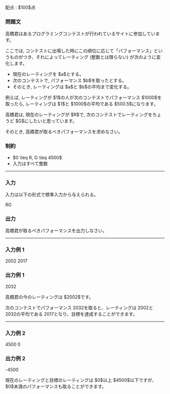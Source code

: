 
<div>

<span>

<span>

<p>
配点 : $100$点
</p>

<div>

<section>

### **問題文**

<p>
高橋君はあるプログラミングコンテストが行われているサイトに参加しています。 

ここでは, コンテストに出場した時にこの順位に応じて「パフォーマンス」というものがつき、それによってレーティング (整数とは限らない) が次のように変化します。
</p>

<ul>

<li>
現在のレーティングを $a$とする。  
</li>

<li>
次のコンテストで, パフォーマンス $b$を取ったとする。  
</li>

<li>
そのとき, レーティングは $a$と $b$の平均まで変化する。  
</li>

</ul>

<p>
例えば, レーティングが $1$の人が次のコンテストでパフォーマンス $1000$を取ったら, レーティングは $1$と $1000$の平均である $500.5$になります。  
</p>

<p>
高橋君は, 現在のレーティングが $R$で, 次のコンテストでレーティングをちょうど $G$にしたいと思っています。

そのとき, 高橋君が取るべきパフォーマンスを求めなさい。  
</p>

</section>

</div>

<div>

<section>

### **制約**

<ul>

<li>
$0 \leq R, G \leq 4500$
</li>

<li>
入力はすべて整数
</li>

</ul>

</section>

</div>

---

<div>

<div>

<section>

### **入力**

<p>
入力は以下の形式で標準入力から与えられる。  
</p>

<div>

$R$$G$
</div>

</section>

</div>

<div>

<section>

### **出力**

<p>
高橋君が取るべきパフォーマンスを出力しなさい。  
</p>

</section>

</div>

</div>

---

<div>

<section>

### **入力例 1**

<div>

2002
2017

</div>

</section>

</div>

<div>

<section>

### **出力例 1**

<div>

2032

</div>

<p>
高橋君の今のレーティングは $2002$です。

次のコンテストでパフォーマンス $2032$を取ると、レーティングは $2002$と $2032$の平均である $2017$となり、目標を達成することができます。  
</p>

</section>

</div>

---

<div>

<section>

### **入力例 2**

<div>

4500
0

</div>

</section>

</div>

<div>

<section>

### **出力例 2**

<div>

-4500

</div>

<p>
現在のレーティングと目標のレーティングは $0$以上 $4500$以下ですが、$0$未満のパフォーマンスも取ることができます。  
</p>

</section>

</div>

</span>

</span>

</div>
